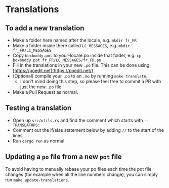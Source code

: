 # Translations

## To add a new translation

- Make a folder here named after the locale, e.g. `mkdir fr_FR`
- Make a folder inside there called `LC_MESSAGES`, e.g. `mkdir fr_FR/LC_MESSAGES`
- Copy `boxbuddy.pot` to your-locale.po inside that folder, e.g. `cp boxbuddy.pot fr_FR/LC_MESSAGES/fr_FR.po`
- Fill in the translations in your new `.po` file. This can be done using [https://poedit.net](https://poedit.net/)
- (Optional) compile your `.po` to an `.mo` by running `make translate`.
    - I don't mind doing this step, so please feel free to commit a PR with just the new `.po` file
- Make a Pull Request as normal.

## Testing a translation

- Open up `src/utils.rs` and find the comment which starts with `--TRANSLATORS:`
- Comment out the if/else statement below by adding `//` to the start of the lines
- Run `cargo run` as normal

## Updating a `po` file from a new `pot` file

To avoid having to manually rebase your po files each time the pot file changes (for example when all the line numbers change), you can simply run `make update-translations`.
